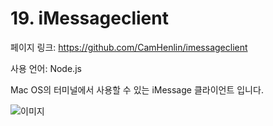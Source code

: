 # 19. iMessageclient

페이지 링크: https://github.com/CamHenlin/imessageclient

사용 언어: Node.js

Mac OS의 터미널에서 사용할 수 있는 iMessage 클라이언트 입니다.

![이미지](..master/img/003-19.png)
